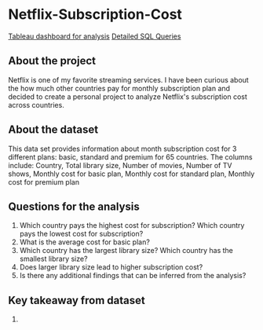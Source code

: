 # Netflix-Subscription-Cost

[Tableau dashboard for analysis](https://public.tableau.com/app/profile/hannah.pham.analysis/viz/NetflixSubscriptionCostByCountry/Dashboard1)
[Detailed SQL Queries](https://github.com/hannahmypham/Netflix-Subscription-Cost/blob/main/Netflix%20subscription%20cost.sql)

## About the project
Netflix is one of my favorite streaming services. I have been curious about the how much other countries pay for monthly subscription plan and decided to create a personal project to analyze Netflix's subscription cost across countries. 

## About the dataset
This data set provides information about month subscription cost for 3 different plans: basic, standard and premium for 65 countries. 
The columns include: Country, Total library size, Number of movies, Number of TV shows, Monthly cost for basic plan, Monthly cost for standard plan, Monthly cost for premium plan 

## Questions for the analysis
1. Which country pays the highest cost for subscription? Which country pays the lowest cost for subscription?
2. What is the average cost for basic plan?
3. Which country has the largest library size? Which country has the smallest library size?
4. Does larger library size lead to higher subscription cost?
5. Is there any additional findings that can be inferred from the analysis?

## Key takeaway from dataset
1. 
